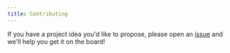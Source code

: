 ```yaml
---
title: Contributing 
---
```


If you have a project idea you'd like to propose, please open an [issue](https://github.com/kasaai/quests/issues) and we'll help you get it on the board!
